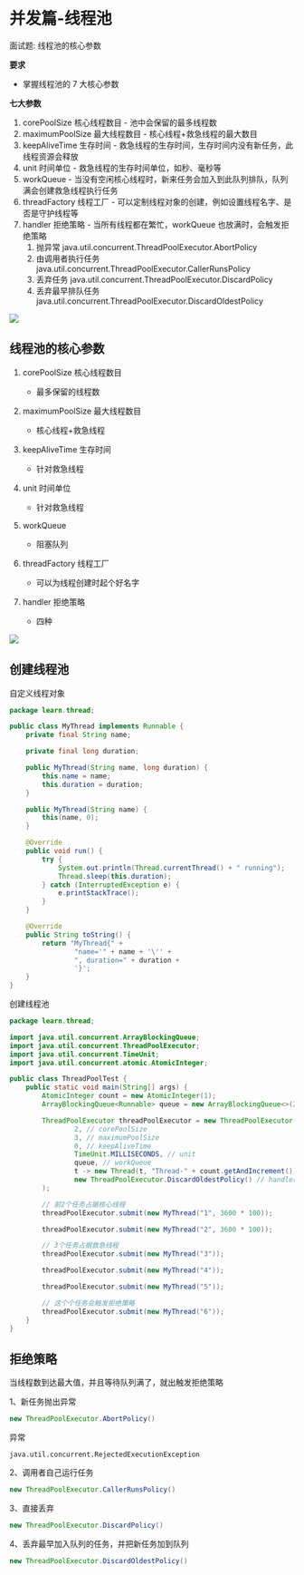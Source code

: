 # 并发篇-线程池

面试题: 线程池的核心参数

**要求**

* 掌握线程池的 7 大核心参数

**七大参数**

1. corePoolSize 核心线程数目 - 池中会保留的最多线程数
2. maximumPoolSize 最大线程数目 - 核心线程+救急线程的最大数目
3. keepAliveTime 生存时间 - 救急线程的生存时间，生存时间内没有新任务，此线程资源会释放
4. unit 时间单位 - 救急线程的生存时间单位，如秒、毫秒等
5. workQueue - 当没有空闲核心线程时，新来任务会加入到此队列排队，队列满会创建救急线程执行任务
6. threadFactory 线程工厂 - 可以定制线程对象的创建，例如设置线程名字、是否是守护线程等
7. handler 拒绝策略 - 当所有线程都在繁忙，workQueue 也放满时，会触发拒绝策略
   1. 抛异常 java.util.concurrent.ThreadPoolExecutor.AbortPolicy
   2. 由调用者执行任务 java.util.concurrent.ThreadPoolExecutor.CallerRunsPolicy
   3. 丢弃任务 java.util.concurrent.ThreadPoolExecutor.DiscardPolicy
   4. 丢弃最早排队任务 java.util.concurrent.ThreadPoolExecutor.DiscardOldestPolicy

![](https://mouday.github.io/img/2024/08/01/fef7jkt.png)

## 线程池的核心参数

1. corePoolSize 核心线程数目
    - 最多保留的线程数

2. maximumPoolSize 最大线程数目
    - 核心线程+救急线程

3. keepAliveTime 生存时间
    - 针对救急线程

4. unit 时间单位
    - 针对救急线程

5. workQueue
    - 阻塞队列

6. threadFactory 线程工厂
    - 可以为线程创建时起个好名字

7. handler 拒绝策略
    - 四种

![](https://mouday.github.io/img/2024/07/21/6zfp6qa.png)

## 创建线程池

自定义线程对象

```java
package learn.thread;

public class MyThread implements Runnable {
    private final String name;

    private final long duration;

    public MyThread(String name, long duration) {
        this.name = name;
        this.duration = duration;
    }

    public MyThread(String name) {
        this(name, 0);
    }

    @Override
    public void run() {
        try {
            System.out.println(Thread.currentThread() + " running");
            Thread.sleep(this.duration);
        } catch (InterruptedException e) {
            e.printStackTrace();
        }
    }

    @Override
    public String toString() {
        return "MyThread{" +
                "name='" + name + '\'' +
                ", duration=" + duration +
                '}';
    }
}

```

创建线程池

```java
package learn.thread;

import java.util.concurrent.ArrayBlockingQueue;
import java.util.concurrent.ThreadPoolExecutor;
import java.util.concurrent.TimeUnit;
import java.util.concurrent.atomic.AtomicInteger;

public class ThreadPoolTest {
    public static void main(String[] args) {
        AtomicInteger count = new AtomicInteger(1);
        ArrayBlockingQueue<Runnable> queue = new ArrayBlockingQueue<>(2);

        ThreadPoolExecutor threadPoolExecutor = new ThreadPoolExecutor(
                2, // corePoolSize
                3, // maximumPoolSize
                0, // keepAliveTime
                TimeUnit.MILLISECONDS, // unit
                queue, // workQueue
                t -> new Thread(t, "Thread-" + count.getAndIncrement()), // threadFactory
                new ThreadPoolExecutor.DiscardOldestPolicy() // handler
        );

        // 前2个任务占据核心线程
        threadPoolExecutor.submit(new MyThread("1", 3600 * 100));

        threadPoolExecutor.submit(new MyThread("2", 3600 * 100));

        // 3个任务占据救急线程
        threadPoolExecutor.submit(new MyThread("3"));

        threadPoolExecutor.submit(new MyThread("4"));

        threadPoolExecutor.submit(new MyThread("5"));

        // 这个个任务会触发拒绝策略
        threadPoolExecutor.submit(new MyThread("6"));
    }
}

```

## 拒绝策略

当线程数到达最大值，并且等待队列满了，就出触发拒绝策略

1、新任务抛出异常

```java
new ThreadPoolExecutor.AbortPolicy()
```

异常
```
java.util.concurrent.RejectedExecutionException
```

2、调用者自己运行任务

```java
new ThreadPoolExecutor.CallerRunsPolicy()
```

3、直接丢弃

```java
new ThreadPoolExecutor.DiscardPolicy()
```

4、丢弃最早加入队列的任务，并把新任务加到队列

```java
new ThreadPoolExecutor.DiscardOldestPolicy()
```
